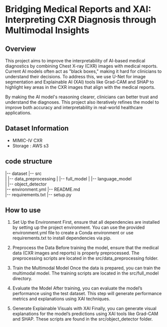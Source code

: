 # Bridging Medical Reports and XAI: Interpreting CXR Diagnosis through Multimodal Insights


## Overview
This project aims to improve the interpretability of AI-based medical diagnostics by combining Chest X-ray (CXR) images with medical reports. Current AI models often act as "black boxes," making it hard for clinicians to understand their decisions. To address this, we use U-Net for image segmentation and Explainable AI (XAI) tools like Grad-CAM and SHAP to highlight key areas in the CXR images that align with the medical reports.

By making the AI model's reasoning clearer, clinicians can better trust and understand the diagnoses. This project also iteratively refines the model to improve both accuracy and interpretability in real-world healthcare applications.

## Dataset Information
- MIMIC-IV CXR 
- Storage : AWS s3

## code structure
|-- dataset
|-- src                       
|   |-- data_preprocessing
|   |-- full_model
|   |-- language_model         
|   |-- object_detector        
|-- environment.yml
|-- README.md                  
|-- requirements.txt
|-- setup.py

## How to use 

1. Set Up the Environment
First, ensure that all dependencies are installed by setting up the project environment. You can use the provided environment.yml file to create a Conda environment or use requirements.txt to install dependencies via pip.

2. Preprocess the Data
Before training the model, ensure that the medical data (CXR images and reports) is properly preprocessed. The preprocessing scripts are located in the src/data_preprocessing folder.

3. Train the Multimodal Model
Once the data is prepared, you can train the multimodal model. The training scripts are located in the src/full_model directory.

4. Evaluate the Model
After training, you can evaluate the model’s performance using the test dataset. This step will generate performance metrics and explanations using XAI techniques.

5. Generate Explainable Visuals with XAI
Finally, you can generate visual explanations for the model’s predictions using XAI tools like Grad-CAM and SHAP. These scripts are found in the src/object_detector folder.